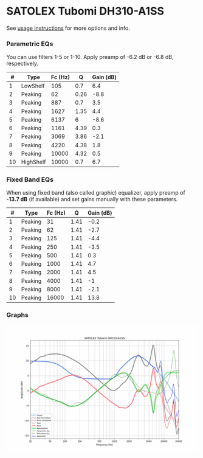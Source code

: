 # SATOLEX Tubomi DH310-A1SS
See [usage instructions](https://github.com/jaakkopasanen/AutoEq#usage) for more options and info.

### Parametric EQs
You can use filters 1-5 or 1-10. Apply preamp of -6.2 dB or -6.8 dB, respectively.

|   # | Type      |   Fc (Hz) |    Q |   Gain (dB) |
|-----|-----------|-----------|------|-------------|
|   1 | LowShelf  |       105 | 0.7  |         6.4 |
|   2 | Peaking   |        62 | 0.26 |        -8.8 |
|   3 | Peaking   |       887 | 0.7  |         3.5 |
|   4 | Peaking   |      1627 | 1.35 |         4.4 |
|   5 | Peaking   |      6137 | 6    |        -8.6 |
|   6 | Peaking   |      1161 | 4.39 |         0.3 |
|   7 | Peaking   |      3069 | 3.86 |        -2.1 |
|   8 | Peaking   |      4220 | 4.38 |         1.8 |
|   9 | Peaking   |     10000 | 4.32 |         0.5 |
|  10 | HighShelf |     10000 | 0.7  |         6.7 |

### Fixed Band EQs
When using fixed band (also called graphic) equalizer, apply preamp of **-13.7 dB** (if available) and set gains manually with these parameters.

|   # | Type    |   Fc (Hz) |    Q |   Gain (dB) |
|-----|---------|-----------|------|-------------|
|   1 | Peaking |        31 | 1.41 |        -0.2 |
|   2 | Peaking |        62 | 1.41 |        -2.7 |
|   3 | Peaking |       125 | 1.41 |        -4.4 |
|   4 | Peaking |       250 | 1.41 |        -3.5 |
|   5 | Peaking |       500 | 1.41 |         0.3 |
|   6 | Peaking |      1000 | 1.41 |         4.7 |
|   7 | Peaking |      2000 | 1.41 |         4.5 |
|   8 | Peaking |      4000 | 1.41 |        -1   |
|   9 | Peaking |      8000 | 1.41 |        -2.1 |
|  10 | Peaking |     16000 | 1.41 |        13.8 |

### Graphs
![](./SATOLEX%20Tubomi%20DH310-A1SS.png)
